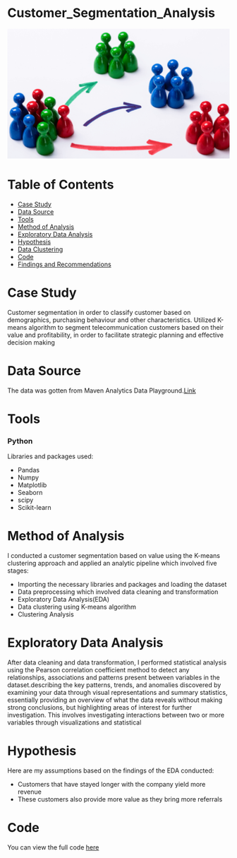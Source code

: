 # Customer_Segmentation_Analysis
![](Introductory_Image.png)
# Table of Contents
- [Case Study](#case-study)
- [Data Source](#data-source)
- [Tools](#tools)
- [Method of Analysis](#method-of-analysis)
- [Exploratory Data Analysis](#exploratory-data-analysis)
- [Hypothesis](#hypothesis)
- [Data Clustering](#data-clustering)
- [Code](#code)
- [Findings and Recommendations](#findings-and-recommendations)

# Case Study
Customer segmentation in order to classify customer based on demographics, purchasing behaviour and other characteristics. Utilized K-means algorithm to segment telecommunication customers based on their value and profitability, in order to facilitate strategic planning and effective decision making
# Data Source
The data was gotten from Maven Analytics Data Playground.[Link](https://mavenanalytics.io/data-playground?search=customer%20churn)
# Tools
### Python
Libraries and packages used:
- Pandas
- Numpy
- Matplotlib
- Seaborn
- scipy
- Scikit-learn
# Method of Analysis
I conducted a customer segmentation based on value using the K-means clustering approach and applied an analytic pipeline which involved five stages:
- Importing the necessary libraries and packages and loading the dataset
- Data preprocessing which involved data cleaning and transformation
- Exploratory Data Analysis(EDA)
- Data clustering using K-means algorithm
- Clustering Analysis
# Exploratory Data Analysis
After data cleaning and data transformation, I performed statistical analysis using the Pearson correlation coefficient method to detect any relationships, associations and patterns present between variables in the dataset.describing the key patterns, trends, and anomalies discovered by examining your data through visual representations and summary statistics, essentially providing an overview of what the data reveals without making strong conclusions, but highlighting areas of interest for further investigation.  This involves investigating interactions between two or more variables through visualizations and statistical 
# Hypothesis
Here are my assumptions based on the findings of the EDA conducted:
- Customers that have stayed longer with the company yield more revenue
- These customers also provide more value as they bring more referrals
# Code
You can view the full code [here]()
